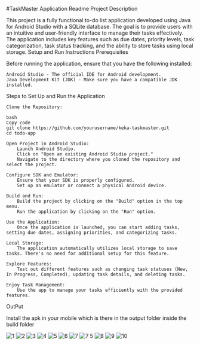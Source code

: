 
#TaskMaster Application Readme
Project Description

This project is a fully functional to-do list application developed using Java for Android Studio with a SQLite database. The goal is to provide users with an intuitive and user-friendly interface to manage their tasks effectively. The application includes key features such as due dates, priority levels, task categorization, task status tracking, and the ability to store tasks using local storage.
Setup and Run Instructions
Prerequisites

Before running the application, ensure that you have the following installed:

    Android Studio - The official IDE for Android development.
    Java Development Kit (JDK) - Make sure you have a compatible JDK installed.

Steps to Set Up and Run the Application

    Clone the Repository:

    bash
    Copy code
    git clone https://github.com/yourusername/keka-taskmaster.git
    cd todo-app

    Open Project in Android Studio:
        Launch Android Studio.
        Click on "Open an existing Android Studio project."
        Navigate to the directory where you cloned the repository and select the project.

    Configure SDK and Emulator:
        Ensure that your SDK is properly configured.
        Set up an emulator or connect a physical Android device.

    Build and Run:
        Build the project by clicking on the "Build" option in the top menu.
        Run the application by clicking on the "Run" option.

    Use the Application:
        Once the application is launched, you can start adding tasks, setting due dates, assigning priorities, and categorizing tasks.

    Local Storage:
        The application automatically utilizes local storage to save tasks. There's no need for additional setup for this feature.

    Explore Features:
        Test out different features such as changing task statuses (New, In Progress, Completed), updating task details, and deleting tasks.

    Enjoy Task Management:
        Use the app to manage your tasks efficiently with the provided features.

OutPut

Install the apk in your mobile which is there in the output folder inside the build folder


![1](https://github.com/2000030696-Sandeep/keka-taskmaster/assets/100514266/6f821a53-401b-487d-a693-26dffb7b54f6)
![2](https://github.com/2000030696-Sandeep/keka-taskmaster/assets/100514266/85c0d5a2-9525-432f-afcd-8354313f1b26)
![3](https://github.com/2000030696-Sandeep/keka-taskmaster/assets/100514266/e52ffd2c-1fd8-4f0f-900e-f265ea3da541)
![4](https://github.com/2000030696-Sandeep/keka-taskmaster/assets/100514266/5d4406e4-1e43-41eb-a8f8-b0b3e65be1dd)
![5](https://github.com/2000030696-Sandeep/keka-taskmaster/assets/100514266/eb2b3eca-7bbd-42db-a828-a7be2fba2a48)
![6](https://github.com/2000030696-Sandeep/keka-taskmaster/assets/100514266/71280186-5e96-4bca-a3ca-40643b345b43)
![7](https://github.com/2000030696-Sandeep/keka-taskmaster/assets/100514266/64be3788-0bd3-44c2-bc54-8cd933cf49db)
![7 5](https://github.com/2000030696-Sandeep/keka-taskmaster/assets/100514266/34b5300e-ea46-406b-b3a6-874140509d7a)
![8](https://github.com/2000030696-Sandeep/keka-taskmaster/assets/100514266/c96c0d21-8fdd-42fe-be34-d5e5ea4c7ec1)
![9](https://github.com/2000030696-Sandeep/keka-taskmaster/assets/100514266/1fb9d0d0-882f-43e9-9876-4b8825a6335a)
![10](https://github.com/2000030696-Sandeep/keka-taskmaster/assets/100514266/bfd1989c-5636-4148-b1c1-251b91961531)













